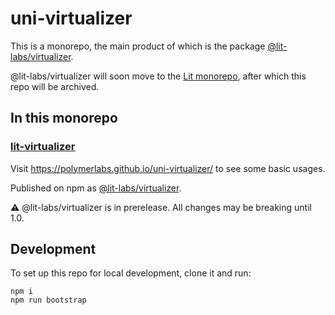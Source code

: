 # uni-virtualizer

This is a monorepo, the main product of which is the package [@lit-labs/virtualizer](./packages/lit-virtualizer/).

@lit-labs/virtualizer will soon move to the [Lit monorepo](https://github.com/Lit/lit), after which this repo will be archived.

## In this monorepo

### [lit-virtualizer](./packages/lit-virtualizer/)

Visit https://polymerlabs.github.io/uni-virtualizer/ to see some basic usages.

Published on npm as [@lit-labs/virtualizer](https://www.npmjs.com/package/@lit-labs/virtualizer).

⚠️ @lit-labs/virtualizer is in prerelease. All changes may be breaking until 1.0.

## Development

To set up this repo for local development, clone it and run:

```
npm i
npm run bootstrap
```